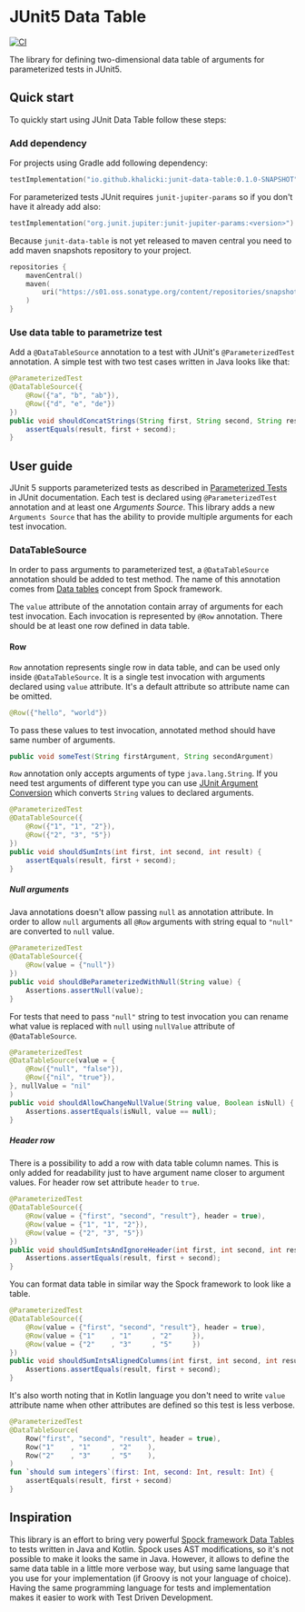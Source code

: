 # JUnit5 Data Table
[![CI](https://github.com/khalicki/junit-data-table/actions/workflows/ci.yml/badge.svg)](https://github.com/khalicki/junit-data-table/actions/workflows/ci.yml)

The library for defining two-dimensional data table of arguments for parameterized tests in JUnit5. 

## Quick start

To quickly start using JUnit Data Table follow these steps:

### Add dependency

For projects using Gradle add following dependency:
```kotlin
testImplementation("io.github.khalicki:junit-data-table:0.1.0-SNAPSHOT")
```

For parameterized tests JUnit requires `junit-jupiter-params` so if you don't have it already add also:
```kotlin
testImplementation("org.junit.jupiter:junit-jupiter-params:<version>")
```

Because `junit-data-table` is not yet released to maven central you need to add maven snapshots repository to your project.
```kotlin
repositories {
    mavenCentral()
    maven(
        uri("https://s01.oss.sonatype.org/content/repositories/snapshots/")
    )
}
```

### Use data table to parametrize test

Add a `@DataTableSource` annotation to a test with JUnit's `@ParameterizedTest` annotation. A simple test with two test cases written in Java looks like that:
```java
@ParameterizedTest
@DataTableSource({
    @Row({"a", "b", "ab"}),
    @Row({"d", "e", "de"})
})
public void shouldConcatStrings(String first, String second, String result) {
    assertEquals(result, first + second);
}
```

## User guide

JUnit 5 supports parameterized tests as described in [Parameterized Tests](https://junit.org/junit5/docs/current/user-guide/#writing-tests-parameterized-tests) in JUnit documentation.
Each test is declared using `@ParameterizedTest` annotation and at least one *Arguments Source*. This library adds a new `Arguments Source` that has the ability to provide multiple arguments for each test invocation.

### DataTableSource

In order to pass arguments to parameterized test, a `@DataTableSource` annotation should be added to test method. The name of this annotation comes from [Data tables](https://spockframework.org/spock/docs/2.3/data_driven_testing.html#data-tables) concept from Spock framework. 

The `value` attribute of the annotation contain array of arguments for each test invocation. Each invocation is represented by `@Row` annotation. There should be at least one row defined in data table.

#### Row

`Row` annotation represents single row in data table, and can be used only inside `@DataTableSource`. It is a single test invocation with arguments declared using `value` attribute. It's a default attribute so attribute name can be omitted.

```java
@Row({"hello", "world"})
```

To pass these values to test invocation, annotated method should have same number of arguments.
```java
public void someTest(String firstArgument, String secondArgument)
```

`Row` annotation only accepts arguments of type `java.lang.String`. If you need test arguments of different type you can use [JUnit Argument Conversion](https://junit.org/junit5/docs/current/user-guide/#writing-tests-parameterized-tests-argument-conversion) which converts `String` values to declared arguments.

```java
@ParameterizedTest
@DataTableSource({
    @Row({"1", "1", "2"}),
    @Row({"2", "3", "5"})
})
public void shouldSumInts(int first, int second, int result) {
    assertEquals(result, first + second);
}
```

##### Null arguments

Java annotations doesn't allow passing `null` as annotation attribute. In order to allow `null` arguments all `@Row` arguments with string equal to `"null"` are converted to `null` value.

```java
@ParameterizedTest
@DataTableSource({
    @Row(value = {"null"})
})
public void shouldBeParameterizedWithNull(String value) {
    Assertions.assertNull(value);
}
```

For tests that need to pass `"null"` string to test invocation you can rename what value is replaced with `null` using `nullValue` attribute of `@DataTableSource`.

```java
@ParameterizedTest
@DataTableSource(value = {
    @Row({"null", "false"}),
    @Row({"nil", "true"}),
}, nullValue = "nil"
)
public void shouldAllowChangeNullValue(String value, Boolean isNull) {
    Assertions.assertEquals(isNull, value == null);
}
```

##### Header row

There is a possibility to add a row with data table column names. This is only added for readability just to have argument name closer to argument values. For header row set attribute `header` to `true`.

```java
@ParameterizedTest
@DataTableSource({
    @Row(value = {"first", "second", "result"}, header = true),
    @Row(value = {"1", "1", "2"}),
    @Row(value = {"2", "3", "5"})
})
public void shouldSumIntsAndIgnoreHeader(int first, int second, int result) {
    Assertions.assertEquals(result, first + second);
}
```

You can format data table in similar way the Spock framework to look like a table.

```java
@ParameterizedTest
@DataTableSource({
    @Row(value = {"first", "second", "result"}, header = true),
    @Row(value = {"1"    , "1"     , "2"     }),
    @Row(value = {"2"    , "3"     , "5"     })
})
public void shouldSumIntsAlignedColumns(int first, int second, int result) {
    Assertions.assertEquals(result, first + second);
}
```

It's also worth noting that in Kotlin language you don't need to write `value` attribute name when other attributes are defined so this test is less verbose.

```kotlin
@ParameterizedTest
@DataTableSource(
    Row("first", "second", "result", header = true),
    Row("1"    , "1"     , "2"    ),
    Row("2"    , "3"     , "5"    ),
)
fun `should sum integers`(first: Int, second: Int, result: Int) {
    assertEquals(result, first + second)
}
```

## Inspiration

This library is an effort to bring very powerful [Spock framework Data Tables](https://spockframework.org/spock/docs/2.3/data_driven_testing.html#data-tables) to tests written in Java and Kotlin.
Spock uses AST modifications, so it's not possible to make it looks the same in Java. However, it allows to define the same data table in a little more verbose way, but using same language that you use for your implementation (if Groovy is not your language of choice). Having the same programming language for tests and implementation makes it easier to work with Test Driven Development. 

